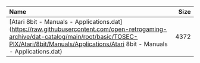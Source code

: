 |Name|Size|
|:---|---:|
|[Atari 8bit - Manuals - Applications.dat](https://raw.githubusercontent.com/open-retrogaming-archive/dat-catalog/main/root/basic/TOSEC-PIX/Atari/8bit/Manuals/Applications/Atari 8bit - Manuals - Applications.dat)|4372|
